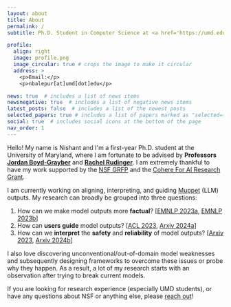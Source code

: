 ```yaml
---
layout: about
title: About
permalink: /
subtitle: Ph.D. Student in Computer Science at <a href='https://umd.edu/'>University of Maryland, College Park</a>

profile:
  align: right
  image: profile.png
  image_circular: true # crops the image to make it circular
  address: >
    <p>Email:</p>
    <p>nbalepur[at]umd[dot]edu</p>

news: true  # includes a list of news items
newsnegative: true  # includes a list of negative news items
latest_posts: false  # includes a list of the newest posts
selected_papers: true # includes a list of papers marked as "selected={true}"
social: true  # includes social icons at the bottom of the page
nav_order: 1
---
```


Hello! My name is Nishant and I'm a first-year Ph.D. student at the University of Maryland, where I am fortunate to be advised by **Professors [Jordan Boyd-Grayber](http://users.umiacs.umd.edu/~jbg/)** and **[Rachel Rudinger](https://rudinger.github.io/)**. I am extremely thankful to have my work supported by the [NSF GRFP](https://www.nsfgrfp.org/) and the [Cohere For AI Research Grant](https://cohere.com/blog/c4ai-research-grants).

I am currently working on aligning, interpreting, and guiding [Muppet](https://www.youtube.com/watch?v=u0DgoRVLTE8) (LLM) outputs. My research can broadly be grouped into three questions: 
1. How can we make model outputs more **factual**?
   [[EMNLP 2023a](https://arxiv.org/abs/2305.03276), [EMNLP 2023b](https://arxiv.org/abs/2310.14486)]
2. How can **users guide** model outputs?
   [[ACL 2023](https://aclanthology.org/2023.findings-acl.14/), [Arxiv 2024a](https://arxiv.org/abs/2402.12291)]
3. How can we **interpret** the **safety** and **reliability** of model outputs?
   [[Arxiv 2023](https://arxiv.org/abs/2311.07532), [Arxiv 2024b](https://arxiv.org/abs/2402.12483)]

I also love discovering unconventional/out-of-domain model weaknesses and subsequently designing frameworks to overcome these issues or probe why they happen. As a result, a lot of my research starts with an observation after trying to break current models.

If you are looking for research experience (especially UMD students), or have any questions about NSF or anything else, please [reach out](mailto:nbalepur@umd.edu)!
